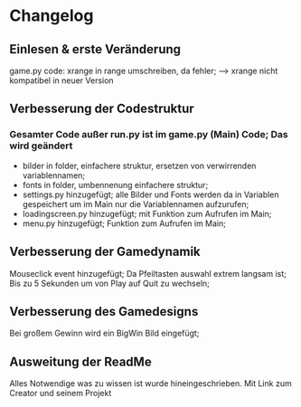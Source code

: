 # Changelog
## Einlesen & erste Veränderung
game.py code: xrange in range umschreiben, da fehler;
--> xrange nicht kompatibel in neuer Version

## Verbesserung der Codestruktur
### Gesamter Code außer run.py ist im game.py (Main) Code; Das wird geändert
* bilder in folder, einfachere struktur, ersetzen von verwirrenden variablennamen; 
* fonts in folder, umbennenung einfachere struktur;
* settings.py hinzugefügt; alle Bilder und Fonts werden da in Variablen gespeichert um im Main nur die Variablennamen aufzurufen; 
* loadingscreen.py hinzugefügt; mit Funktion zum Aufrufen im Main;
* menu.py hinzugefügt; Funktion zum Aufrufen im Main;

## Verbesserung der Gamedynamik
Mouseclick event hinzugefügt; Da Pfeiltasten auswahl extrem langsam ist; Bis zu 5 Sekunden um von Play auf Quit zu wechseln;

## Verbesserung des Gamedesigns
Bei großem Gewinn wird ein BigWin Bild eingefügt;

## Ausweitung der ReadMe
Alles Notwendige was zu wissen ist wurde hineingeschrieben. Mit Link zum Creator und seinem Projekt
